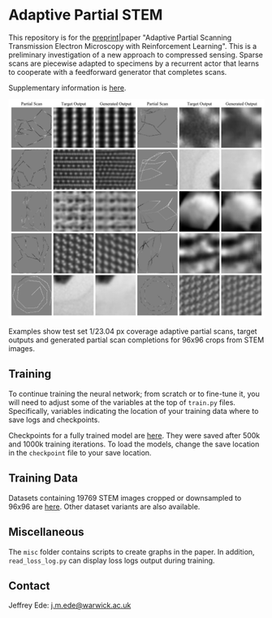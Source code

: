 # Adaptive Partial STEM

This repository is for the [preprint](https://arxiv.org/abs/2004.02786)|paper "Adaptive Partial Scanning Transmission Electron Microscopy with Reinforcement Learning". This is a preliminary investigation of a new approach to compressed sensing. Sparse scans are piecewise adapted to specimens by a recurrent actor that learns to cooperate with a feedforward generator that completes scans.

Supplementary information is [here](https://doi.org/10.5281/zenodo.4304462).

<p align="center">
  <img src="examples.png">
</p>

Examples show test set 1/23.04 px coverage adaptive partial scans, target outputs and generated partial scan completions for 96x96 crops from STEM images.

## Training

To continue training the neural network; from scratch or to fine-tune it, you will need to adjust some of the variables at the top of `train.py` files. Specifically, variables indicating the location of your training data where to save logs and checkpoints.

Checkpoints for a fully trained model are [here](https://drive.google.com/drive/folders/1CrfIWSdigIsSeo3Sid6PxXuJUvGLk6C6?usp=sharing). They were saved after 500k and 1000k training iterations. To load the models, change the save location in the `checkpoint` file to your save location.

## Training Data

Datasets containing 19769 STEM images cropped or downsampled to 96x96 are [here](https://github.com/Jeffrey-Ede/datasets/wiki). Other dataset variants are also available.

## Miscellaneous

The `misc` folder contains scripts to create graphs in the paper. In addition, `read_loss_log.py` can display loss logs output during training.

## Contact

Jeffrey Ede: j.m.ede@warwick.ac.uk
